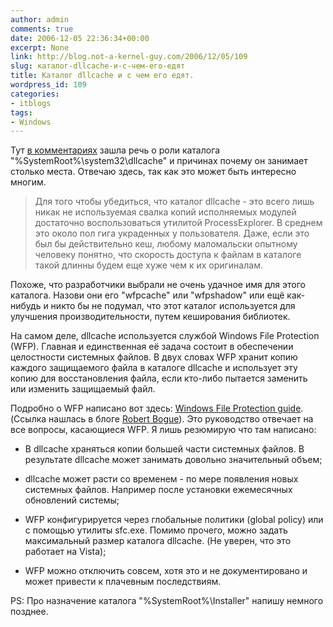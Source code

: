 ```yaml
---
author: admin
comments: true
date: 2006-12-05 22:36:34+00:00
excerpt: None
link: http://blog.not-a-kernel-guy.com/2006/12/05/109
slug: каталог-dllcache-и-с-чем-его-едят
title: Каталог dllcache и с чем его едят.
wordpress_id: 109
categories:
- itblogs
tags:
- Windows
---
```


Тут [в комментариях](http://blog.not-a-kernel-guy.com/2006/10/13/84#comment-58) зашла речь о роли каталога "%SystemRoot%\system32\dllcache" и причинах почему он занимает столько места. Отвечаю здесь, так как это может быть интересно многим.

> Для того чтобы убедиться, что каталог dllcache - это всего лишь никак не используемая свалка копий исполняемых модулей достаточно воспользоваться утилитой ProcessExplorer. В среднем это около пол гига украденных у пользователя. Даже, если это был бы действительно кеш, любому маломальски опытному человеку понятно, что скорость доступа к файлам в каталоге такой длинны будем еще хуже чем к их оригиналам.

Похоже, что разработчики выбрали не очень удачное имя для этого каталога. Назови они его "wfpcache" или "wfpshadow" или ещё как-нибудь и никто бы не подумал, что этот каталог используется для улучшения производительности, путем кеширования библиотек.

На самом деле, dllcache используется службой Windows File Protection (WFP). Главная и единственная её задача состоит в обеспечении целостности системных файлов. В двух словах WFP хранит копию каждого защищаемого файла в каталоге dllcache и использует эту копию для восстановления файла, если кто-либо пытается заменить или изменить защищаемый файл. 

Подробно о WFP написано вот здесь: [Windows File Protection guide](http://www.techspot.com/tweaks/wfp/print.shtml). (Ссылка нашлась в блоге [Robert Bogue](http://thorprojects.com/blog/archive/2006/02/17/523.aspx)). Это руководство отвечает на все вопросы, касающиеся WFP. Я лишь резюмирую что там написано:

  * В dllcache храняться копии большей части системных файлов. В результате dllcache может занимать довольно значительный объем;

  * dllcache может расти со временем - по мере появления новых системных файлов. Например после установки ежемесячных обновлений системы;

  * WFP конфигурируется через глобальные политики (global policy) или с помощью утилиты sfc.exe. Помимо прочего, можно задать максимальный размер каталога dllcache. (Не уверен, что это работает на Vista);

  * WFP можно отключить совсем, хотя это и не документировано и может привести к плачевным последствиям.

PS: Про назначение каталога "%SystemRoot%\Installer" напишу немного позднее.
